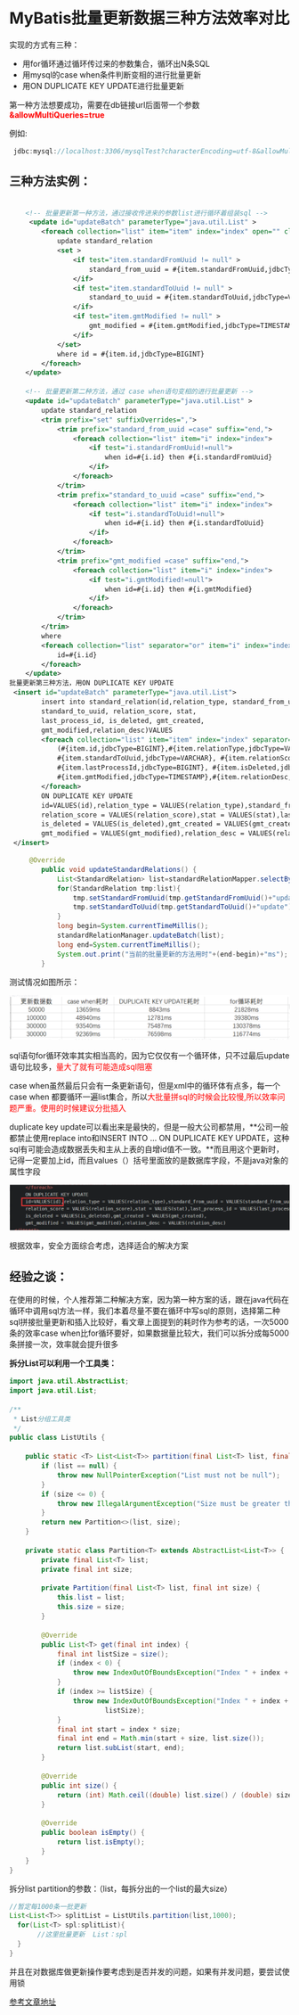 # MyBatis批量更新数据三种方法效率对比

实现的方式有三种：

- 用for循环通过循环传过来的参数集合，循环出N条SQL
- 用mysql的case when条件判断变相的进行批量更新
- 用ON DUPLICATE KEY UPDATE进行批量更新

第一种方法想要成功，需要在db链接url后面带一个参数 <a style="color:red"> **&allowMultiQueries=true**</a>

例如:

```java
 jdbc:mysql://localhost:3306/mysqlTest?characterEncoding=utf-8&allowMultiQueries=true
```

## 三种方法实例：

```xml
 
    <!-- 批量更新第一种方法，通过接收传进来的参数list进行循环着组装sql -->
     <update id="updateBatch" parameterType="java.util.List" >
        <foreach collection="list" item="item" index="index" open="" close="" separator=";">
            update standard_relation
            <set >
                <if test="item.standardFromUuid != null" >
                    standard_from_uuid = #{item.standardFromUuid,jdbcType=VARCHAR},
                </if>
                <if test="item.standardToUuid != null" >
                    standard_to_uuid = #{item.standardToUuid,jdbcType=VARCHAR},
                </if>
                <if test="item.gmtModified != null" >
                    gmt_modified = #{item.gmtModified,jdbcType=TIMESTAMP},
                </if>
            </set>
            where id = #{item.id,jdbcType=BIGINT}
        </foreach>
    </update>
 
    <!-- 批量更新第二种方法，通过 case when语句变相的进行批量更新 -->
    <update id="updateBatch" parameterType="java.util.List" >
        update standard_relation
        <trim prefix="set" suffixOverrides=",">
            <trim prefix="standard_from_uuid =case" suffix="end,">
                <foreach collection="list" item="i" index="index">
                    <if test="i.standardFromUuid!=null">
                        when id=#{i.id} then #{i.standardFromUuid}
                    </if>
                </foreach>
            </trim>
            <trim prefix="standard_to_uuid =case" suffix="end,">
                <foreach collection="list" item="i" index="index">
                    <if test="i.standardToUuid!=null">
                        when id=#{i.id} then #{i.standardToUuid}
                    </if>
                </foreach>
            </trim>
            <trim prefix="gmt_modified =case" suffix="end,">
                <foreach collection="list" item="i" index="index">
                    <if test="i.gmtModified!=null">
                        when id=#{i.id} then #{i.gmtModified}
                    </if>
                </foreach>
            </trim>
        </trim>
        where
        <foreach collection="list" separator="or" item="i" index="index" >
            id=#{i.id}
        </foreach>
    </update>
批量更新第三种方法，用ON DUPLICATE KEY UPDATE
 <insert id="updateBatch" parameterType="java.util.List">
        insert into standard_relation(id,relation_type, standard_from_uuid,
        standard_to_uuid, relation_score, stat,
        last_process_id, is_deleted, gmt_created,
        gmt_modified,relation_desc)VALUES
        <foreach collection="list" item="item" index="index" separator=",">
            (#{item.id,jdbcType=BIGINT},#{item.relationType,jdbcType=VARCHAR}, #{item.standardFromUuid,jdbcType=VARCHAR},
            #{item.standardToUuid,jdbcType=VARCHAR}, #{item.relationScore,jdbcType=DECIMAL}, #{item.stat,jdbcType=TINYINT},
            #{item.lastProcessId,jdbcType=BIGINT}, #{item.isDeleted,jdbcType=TINYINT}, #{item.gmtCreated,jdbcType=TIMESTAMP},
            #{item.gmtModified,jdbcType=TIMESTAMP},#{item.relationDesc,jdbcType=VARCHAR})
        </foreach>
        ON DUPLICATE KEY UPDATE
        id=VALUES(id),relation_type = VALUES(relation_type),standard_from_uuid = VALUES(standard_from_uuid),standard_to_uuid = VALUES(standard_to_uuid),
        relation_score = VALUES(relation_score),stat = VALUES(stat),last_process_id = VALUES(last_process_id),
        is_deleted = VALUES(is_deleted),gmt_created = VALUES(gmt_created),
        gmt_modified = VALUES(gmt_modified),relation_desc = VALUES(relation_desc)
 </insert>
```

```java
     @Override
        public void updateStandardRelations() {
            List<StandardRelation> list=standardRelationMapper.selectByStandardUuid("xiemingjieupdate");
            for(StandardRelation tmp:list){
                tmp.setStandardFromUuid(tmp.getStandardFromUuid()+"update");
                tmp.setStandardToUuid(tmp.getStandardToUuid()+"update");
            }
            long begin=System.currentTimeMillis();
            standardRelationManager.updateBatch(list);
            long end=System.currentTimeMillis();
            System.out.print("当前的批量更新的方法用时"+(end-begin)+"ms");
        }
```

测试情况如图所示：

![MY1](img\MY1.png)

sql语句for循环效率其实相当高的，因为它仅仅有一个循环体，只不过最后update语句比较多，<a style="color:red">量大了就有可能造成sql阻塞</a>

case when虽然最后只会有一条更新语句，但是xml中的循环体有点多，每一个case when 都要循环一遍list集合，所以<a style="color:red">大批量拼sql的时候会比较慢,所以效率问题严重。使用的时候建议分批插入</a>

duplicate key update可以看出来是最快的，但是一般大公司都禁用，**公司一般都禁止使用replace into和INSERT INTO … ON DUPLICATE KEY UPDATE，这种sql有可能会造成数据丢失和主从上表的自增id值不一致。**而且用这个更新时，记得一定要加上id，而且values（）括号里面放的是数据库字段，不是java对象的属性字段

![MY2](img\MY2.png)

根据效率，安全方面综合考虑，选择适合的解决方案

## 经验之谈：

在使用的时候，个人推荐第二种解决方案，因为第一种方案的话，跟在java代码在循环中调用sql方法一样，我们本着尽量不要在循环中写sql的原则，选择第二种sql拼接批量更新和插入比较好，看文章上面提到的耗时作为参考的话，一次5000条的效率case when比for循环要好，如果数据量比较大，我们可以拆分成每5000条拼接一次，效率就会提升很多

**拆分List可以利用一个工具类：**

```java
import java.util.AbstractList;
import java.util.List;

/**
 * List分组工具类
 */
public class ListUtils {

    public static <T> List<List<T>> partition(final List<T> list, final int size) {
        if (list == null) {
            throw new NullPointerException("List must not be null");
        }
        if (size <= 0) {
            throw new IllegalArgumentException("Size must be greater than 0");
        }
        return new Partition<>(list, size);
    }

    private static class Partition<T> extends AbstractList<List<T>> {
        private final List<T> list;
        private final int size;

        private Partition(final List<T> list, final int size) {
            this.list = list;
            this.size = size;
        }

        @Override
        public List<T> get(final int index) {
            final int listSize = size();
            if (index < 0) {
                throw new IndexOutOfBoundsException("Index " + index + " must not be negative");
            }
            if (index >= listSize) {
                throw new IndexOutOfBoundsException("Index " + index + " must be less than size " +
                        listSize);
            }
            final int start = index * size;
            final int end = Math.min(start + size, list.size());
            return list.subList(start, end);
        }

        @Override
        public int size() {
            return (int) Math.ceil((double) list.size() / (double) size);
        }

        @Override
        public boolean isEmpty() {
            return list.isEmpty();
        }
    }
}
```

拆分list    partition的参数：（list，每拆分出的一个list的最大size）

```java
//暂定每1000条一批更新
List<List<T>> splitList = ListUtils.partition(list,1000);
  for(List<T> spl:splitList){
       //这里批量更新  List：spl
  }  
}
```

并且在对数据库做更新操作要考虑到是否并发的问题，如果有并发问题，要尝试使用锁

[参考文章地址](https://blog.csdn.net/q957967519/article/details/88669552)

